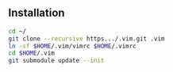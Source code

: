 

## Installation

```sh
cd ~/
git clone --recursive https.../.vim.git .vim
ln -sf $HOME/.vim/vimrc $HOME/.vimrc
cd $HOME/.vim
git submodule update --init
```
